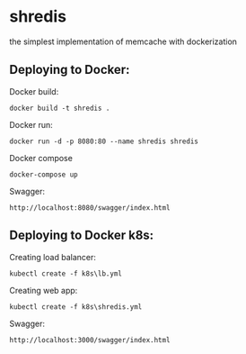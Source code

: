# shredis
the simplest implementation of memcache with dockerization

## Deploying to Docker:
Docker build: 
```
docker build -t shredis .
```
Docker run: 
```
docker run -d -p 8080:80 --name shredis shredis
```
Docker compose
```
docker-compose up
```
Swagger: 
```
http://localhost:8080/swagger/index.html
```
## Deploying to Docker k8s:
Creating load balancer:
```
kubectl create -f k8s\lb.yml
```
Creating web app:
```
kubectl create -f k8s\shredis.yml
```
Swagger: 
```
http://localhost:3000/swagger/index.html
```
